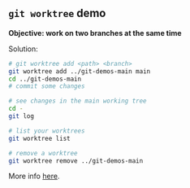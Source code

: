 ## `git worktree` demo

__Objective: work on two branches at the same time__

Solution:
```sh
# git worktree add <path> <branch>
git worktree add ../git-demos-main main
cd ../git-demos-main
# commit some changes

# see changes in the main working tree
cd -
git log

# list your worktrees
git worktree list

# remove a worktree
git worktree remove ../git-demos-main
```

More info [here](https://git-scm.com/docs/git-worktree).

